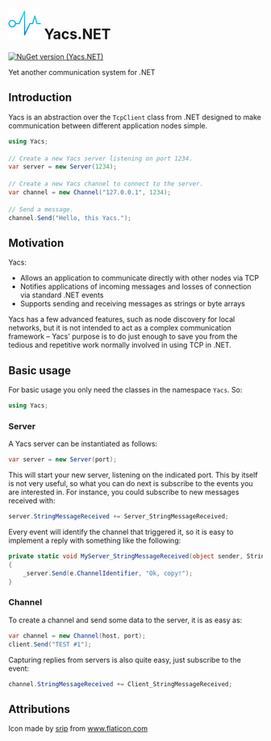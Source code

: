 # ![yacs icon](./yacs_64.png) Yacs.NET

[![NuGet version (Yacs.NET)](https://img.shields.io/nuget/v/yacs?style=flat-square)](https://www.nuget.org/packages/Yacs/)

Yet another communication system for .NET

## Introduction

Yacs is an abstraction over the `TcpClient` class from .NET designed to make communication between different application nodes simple.

```cs
using Yacs;

// Create a new Yacs server listening on port 1234.
var server = new Server(1234);

// Create a new Yacs channel to connect to the server.
var channel = new Channel("127.0.0.1", 1234);

// Send a message.
channel.Send("Hello, this Yacs.");
```

## Motivation

Yacs:

- Allows an application to communicate directly with other nodes via TCP
- Notifies applications of incoming messages and losses of connection via standard .NET events
- Supports sending and receiving messages as strings or byte arrays

Yacs has a few advanced features, such as node discovery for local networks, but it is not intended to act as a complex communication framework – Yacs' purpose is to do just enough to save you from the tedious and repetitive work normally involved in using TCP in .NET.

## Basic usage

For basic usage you only need the classes in the namespace `Yacs`. So: 

```cs
using Yacs;
```

### Server

A Yacs server can be instantiated as follows:

```cs
var server = new Server(port);
```

This will start your new server, listening on the indicated port. This by itself is not very useful, so what you can do next is subscribe to the events you are interested in. For instance, you could subscribe to new messages received with:

```cs
server.StringMessageReceived += Server_StringMessageReceived;
```

Every event will identify the channel that triggered it, so it is easy to implement a reply with something like the following:

```cs
private static void MyServer_StringMessageReceived(object sender, StringMessageReceivedEventArgs e)
{
    _server.Send(e.ChannelIdentifier, "Ok, copy!");
}
```

### Channel

To create a channel and send some data to the server, it is as easy as:

```cs
var channel = new Channel(host, port);
client.Send("TEST #1");
```

Capturing replies from servers is also quite easy, just subscribe to the event:

```cs
channel.StringMessageReceived += Client_StringMessageReceived;
```

## Attributions
Icon made by <a href="https://www.flaticon.com/authors/srip" title="srip">srip</a> from <a href="https://www.flaticon.com/" title="Flaticon">www.flaticon.com</a>
